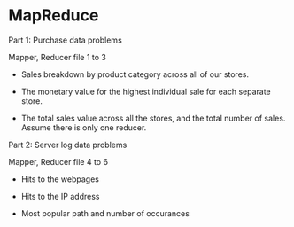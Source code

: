 # MapReduce


Part 1: Purchase data problems

Mapper, Reducer file 1 to 3

  - Sales breakdown by product category across all of our stores. 

  - The monetary value for the highest individual sale for each separate store.

  - The total sales value across all the stores, and the total number of sales. Assume there is only one reducer.


Part 2: Server log data problems

Mapper, Reducer file 4 to 6

  - Hits to the webpages

  - Hits to the IP address

  - Most popular path and number of occurances 



